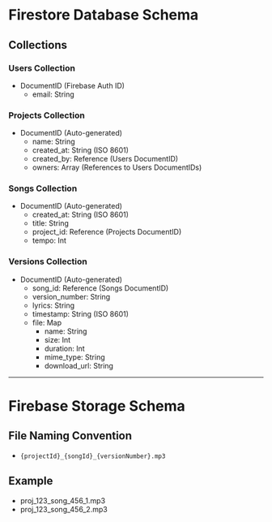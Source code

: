 # Firestore Database Schema

## Collections

### Users Collection
- DocumentID (Firebase Auth ID)
  - email: String

### Projects Collection
- DocumentID (Auto-generated)
  - name: String
  - created_at: String (ISO 8601)
  - created_by: Reference (Users DocumentID)
  - owners: Array (References to Users DocumentIDs)

### Songs Collection
- DocumentID (Auto-generated)
  - created_at: String (ISO 8601)
  - title: String
  - project_id: Reference (Projects DocumentID)
  - tempo: Int

### Versions Collection
- DocumentID (Auto-generated)
  - song_id: Reference (Songs DocumentID)
  - version_number: String
  - lyrics: String
  - timestamp: String (ISO 8601)
  - file: Map
    - name: String
    - size: Int
    - duration: Int
    - mime_type: String
    - download_url: String

---

# Firebase Storage Schema

## File Naming Convention
- ```{projectId}_{songId}_{versionNumber}.mp3```

## Example
- proj_123_song_456_1.mp3
- proj_123_song_456_2.mp3
